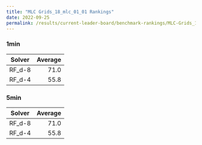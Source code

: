 ```yaml
---
title: "MLC Grids_18_mlc_01_01 Rankings"
date: 2022-09-25
permalink: /results/current-leader-board/benchmark-rankings/MLC-Grids_18_mlc_01_01-rankings
---
```



### 1min

| Solver | Average |
| ------ | ------: |
| RF_d-8 |    71.0 |
| RF_d-4 |    55.8 |

### 5min

| Solver | Average |
| ------ | ------: |
| RF_d-8 |    71.0 |
| RF_d-4 |    55.8 |

